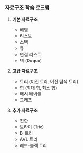 ### 자료구조 학습 로드맵

1. **기본 자료구조**
   - 배열
   - 리스트
   - 스택
   - 큐
   - 연결 리스트
   - 덱 (Deque)

2. **고급 자료구조**
   - 트리 (이진 트리, 이진 탐색 트리)
   - 힙 (최대 힙, 최소 힙)
   - 해시 테이블
   - 그래프

3. **추가 자료구조**
   - 집합
   - 트라이 (Trie)
   - B-트리
   - AVL 트리
   - 레드-블랙 트리

